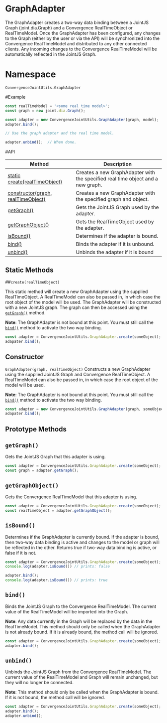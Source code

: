 # GraphAdapter

The GraphAdapter creates a two-way data binding between a JointJS Graph (joint.dia.Graph) and a Convergence RealTimeObject or RealTimeModel. Once the GraphAdapter has been configured, any changes to the Graph (either by the user or via the API) will be synchronized into the Convergence RealTimeModel and distributed to any other connected clients. Any incoming changes to the Convergence RealTimeModel will be automatically reflected in the JointJS Graph.

# Namespace

`ConvergenceJointUtils.GraphAdapter`

#Example

```JavaScript
const realTimeModel = '<some real time model>';
const graph = new joint.dia.Graph();

const adapter = new ConvergenceJointUtils.GraphAdapter(graph, model);
adapter.bind();

// Use the graph adapter and the real time model.

adapter.unbind();  // When done.
```

#API

| Method  | Description |
| ------------- | ------------- |
| [static create(realTimeObject)](#create) | Creates a new GraphAdapter with the specified real time object and a new graph.  |
| [constructor(graph, realTimeObject)](#constructor)  | Creates a new GraphAdapter with the specified graph and object.  |
| [getGraph()](#getGraph) | Gets the JointJS Graph used by the adapter. |
| [getGraphObject()](#getGraphObject) | Gets the RealTimeObject used by the adapter. |
| [isBound()](#isBound) | Determines if the adapter is bound. |
| [bind()](#bind) | Binds the adapter if it is unbound. |
| [unbind()](#unbind) | Unbinds the adapter if it is bound |



## Static Methods

<a name="create"></a>
##`create(realTimeObject)`

This static method will create a new GraphAdapter using the supplied RealTimeObject.  A RealTimeModel can also be passed in, in which case the root object of the model will be used. The GraphAdapter will be constructed with a new JointJS graph. The graph can then be accessed using the [`getGraph()`](#getGraph) method.

**Note**: The GraphAdapter is not bound at this point. You must still call the [`bind()`](#bind) method to activate the two way binding.

```JavaScript
const adapter = ConvergenceJointUtils.GraphAdapter.create(someObject);
adapater.bind();
```

## Constructor
<a name="constructor"></a>
`GraphAdapter(graph, realTimeObject)`
Constructs a new GraphAdapter using the supplied JointJS Graph and Convergence RealTimeObject. A RealTimeModel can also be passed in, in which case the root object of the model will be used.

**Note**: The GraphAdapter is not bound at this point. You must still call the [`bind()`](#bind) method to activate the two way binding.

```JavaScript
const adapter = new ConvergenceJointUtils.GraphAdapter(graph, someObject);
adapater.bind();
```

## Prototype Methods
<a name="getGraph"></a>
## `getGraph()`

Gets the JointJS Graph that this adapter is using.

```JavaScript
const adapter = ConvergenceJointUtils.GraphAdapter.create(someObject);
const graph = adapter.getGraph();
```

<a name="getGraphObject"></a>
## `getGraphObject()`

Gets the Convergence RealTimeModel that this adapter is using.

```JavaScript
const adapter = ConvergenceJointUtils.GraphAdapter.create(someObject);
const realTimeObject = adapter.getGraphObject();
```

<a name="isBound"></a>
## `isBound()`

Determines if the GraphAdapter is currently bound. If the adapter is bound, then two-way data binding is active and changes to the model or graph will be reflected in the other. Returns true if two-way data binding is active, or false if it is not.

```JavaScript
const adapter = ConvergenceJointUtils.GraphAdapter.create(someObject);
console.log(adapter.isBound()) // prints: false

adapter.bind();
console.log(adapter.isBound()) // prints: true
```

<a name="bind"></a>
## `bind()`

Binds the JointJS Graph to the Convergence RealTimeModel. The current value of the RealTimeModel will be imported into the Graph.  

**Note**: Any data currently in the Graph will be replaced by the data in the RealTimeModel. This method should only be called when the GraphAdapter is not already bound. If it is already bound, the method call will be ignored.

```JavaScript
const adapter = ConvergenceJointUtils.GraphAdapter.create(someObject);
adapter.bind();
```

<a name="bind"></a>
## `unbind()`

Unbinds the JointJS Graph from the Convergence RealTimeModel. The current value of the RealTimeModel and Graph will remain unchanged, but they will no longer be connected.

**Note**: This method should only be called when the GraphAdapter is bound. If it is not bound, the method call will be ignored.

```JavaScript
const adapter = ConvergenceJointUtils.GraphAdapter.create(someObject);
adapter.bind();
adapter.unbind();
```